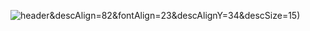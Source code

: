 ![header](https://capsule-render.vercel.app/api?type=waving&height=150&color=gradient&text=Oi,%20eu%20sou%20o%20Pedro!&fontAlignY=33&fontSize=30&desc=Seja%20bem-vindx%20ao%20meu%20perfil%20:)&descAlign=82&fontAlign=23&descAlignY=34&descSize=15)
